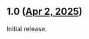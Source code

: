 ## 1.0 ([Apr 2, 2025](https://github.com/ramensoftware/windhawk-mods/blob/61e7bed5c756991ab03e58a4542c71d8d864b5a4/mods/sysdm-general-tab.wh.cpp))

Initial release.
